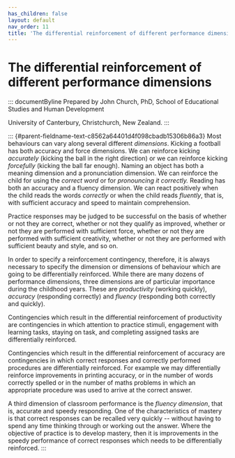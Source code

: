 ```yaml
---
has_children: false
layout: default
nav_order: 11
title: 'The differential reinforcement of different performance dimensions '
---
```

# The differential reinforcement of different performance dimensions 


::: documentByline
Prepared by John Church, PhD, School of Educational Studies and Human
Development

University of Canterbury, Christchurch, New Zealand.
:::

::: {#parent-fieldname-text-c8562a64401d4f098cbadb15306b86a3}
Most behaviours can vary along several different *dimensions*. Kicking a
football has both accuracy and force dimensions. We can reinforce
kicking *accurately* (kicking the ball in the right direction) or we can
reinforce kicking *forcefully* (kicking the ball far enough). Naming an
object has both a meaning dimension and a pronunciation dimension. We
can reinforce the child for using the *correct word* or for *pronouncing
it correctly.* Reading has both an accuracy and a fluency dimension. We
can react positively when the child reads the words *correctly* or when
the child reads *fluently*, that is, with sufficient accuracy and speed
to maintain comprehension.

Practice responses may be judged to be successful on the basis of
whether or not they are correct, whether or not they qualify as
improved, whether or not they are performed with sufficient force,
whether or not they are performed with sufficient creativity, whether or
not they are performed with sufficient beauty and style, and so on.

In order to specify a reinforcement contingency, therefore, it is always
necessary to specify the dimension or dimensions of behaviour which are
going to be differentially reinforced. While there are many dozens of
performance dimensions, three dimensions are of particular importance
during the childhood years. These are *productivity* (working quickly),
*accuracy* (responding correctly) and *fluency* (responding both
correctly and quickly).

Contingencies which result in the differential reinforcement of
productivity are contingencies in which attention to practice stimuli,
engagement with learning tasks, staying on task, and completing assigned
tasks are differentially reinforced.

Contingencies which result in the differential reinforcement of accuracy
are contingencies in which correct responses and correctly performed
procedures are differentially reinforced. For example we may
differentially reinforce improvements in printing accuracy, or in the
number of words correctly spelled or in the number of maths problems in
which an appropriate procedure was used to arrive at the correct answer.

A third dimension of classroom performance is the *fluency dimension*,
that is, accurate and speedy responding. One of the characteristics of
mastery is that correct responses can be recalled very quickly --
without having to spend any time thinking through or working out the
answer. Where the objective of practice is to develop mastery, then it
is improvements in the speedy performance of correct responses which
needs to be differentially reinforced.
:::
